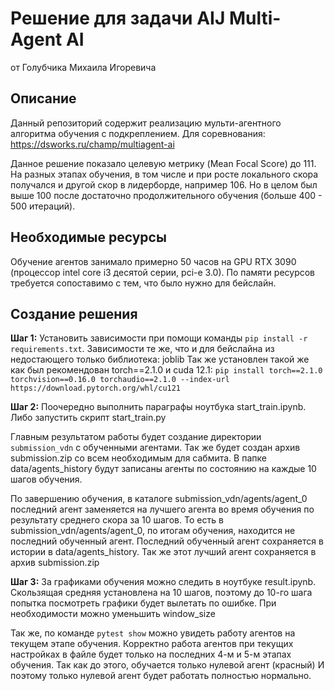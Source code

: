 # Решение для задачи AIJ Multi-Agent AI
от Голубчика Михаила Игоревича
## Описание
Данный репозиторий содержит реализацию мульти-агентного алгоритма обучения с подкреплением.
Для соревнования: https://dsworks.ru/champ/multiagent-ai

Данное решение показало целевую метрику (Mean Focal Score) до
111. На разных этапах обучения, в том числе и при росте локального скора получался и другой скор в лидерборде, например 106.
Но в целом был выше 100 после достаточно продолжительного обучения (больше 400 - 500 итераций).

## Необходимые ресурсы
Обучение агентов занимало примерно 50 часов на GPU RTX 3090 (процессор intel core i3 десятой серии, pci-e 3.0).
По памяти ресурсов требуется сопоставимо с тем, что было нужно для бейслайн.
## Создание решения

__Шаг 1:__ Установить зависимости при помощи команды ```pip install -r requirements.txt```.
Зависимости те же, что и для бейслайна из недостающего только библиотека: joblib
Так же установлен такой же как был рекомендован torch==2.1.0 и cuda 12.1:
``pip install torch==2.1.0 torchvision==0.16.0 torchaudio==2.1.0 --index-url https://download.pytorch.org/whl/cu121``

__Шаг 2:__ Поочередно выполнить параграфы ноутбука start_train.ipynb.
Либо запустить скрипт start_train.py

Главным результатом работы будет создание директории `submission_vdn` с обученными агентами.
Так же будет создан архив submission.zip со всем необходимым для сабмита.
В папке data/agents_history будут записаны агенты по состоянию на каждые 10 шагов обучения.

По завершению обучения, в каталоге submission_vdn/agents/agent_0 последний агент заменяется
на лучшего агента во время обучения по результату среднего скора за 10 шагов. То есть в submission_vdn/agents/agent_0,
по итогам обучения, находится не последний обученный агент. Последний обученный агент сохраняется в истории в data/agents_history.
Так же этот лучший агент сохраняется в архив submission.zip

__Шаг 3:__ За графиками обучения можно следить в ноутбуке result.ipynb.
Скользящая средняя установлена на 10 шагов, поэтому до 10-го шага попытка посмотреть графики будет вылетать по ошибке.
При необходимости можно уменьшить window_size

Так же, по команде ```pytest show``` можно увидеть работу агентов на текущем этапе обучения.
Корректно работа агентов при текущих настройках в файле будет только на последних 4-м и 5-м этапах обучения. Так как до этого, обучается только нулевой агент (красный)
И поэтому только нулевой агент будет работать полностью нормально.
